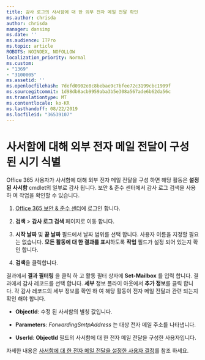 ```yaml
---
title: 감사 로그의 사서함에 대 한 외부 전자 메일 전달 확인
ms.author: chrisda
author: chrisda
manager: dansimp
ms.date: ''
ms.audience: ITPro
ms.topic: article
ROBOTS: NOINDEX, NOFOLLOW
localization_priority: Normal
ms.custom:
- "1369"
- "3100005"
ms.assetid: ''
ms.openlocfilehash: 7defd0902e8c8bebae9c7bfee72c3199cbc1909f
ms.sourcegitcommit: 1d98db8acb9959aba3b5e308a567ade6b62da56c
ms.translationtype: MT
ms.contentlocale: ko-KR
ms.lasthandoff: 08/22/2019
ms.locfileid: "36539107"
---
```

# <a name="identify-when-external-email-forwarding-is-configured-on-mailboxes"></a>사서함에 대해 외부 전자 메일 전달이 구성 된 시기 식별

Office 365 사용자가 사서함에 대해 외부 전자 메일 전달을 구성 하면 해당 활동은 **설정 된 사서함** cmdlet의 일부로 감사 됩니다. 보안 & 준수 센터에서 감사 로그 검색을 사용 하 여 작업을 확인할 수 있습니다.

1. [Office 365 보안 & 준수 센터](https://protection.office.com/)에 로그인 합니다.

2. **검색** > **감사 로그 검색** 페이지로 이동 합니다.

3. **시작 날짜** 및 **끝 날짜** 필드에서 날짜 범위를 선택 합니다. 사용자 이름을 지정할 필요는 없습니다. **모든 활동에 대 한 결과를 표시**하도록 **작업** 필드가 설정 되어 있는지 확인 합니다.

4. **검색**을 클릭합니다.

결과에서 **결과 필터링** 을 클릭 하 고 활동 필터 상자에 **Set-Mailbox** 를 입력 합니다. 결과에서 감사 레코드를 선택 합니다. **세부** 정보 플라이 아웃에서 **추가 정보**를 클릭 합니다. 각 감사 레코드의 세부 정보를 확인 하 여 해당 활동이 전자 메일 전달과 관련 되는지 확인 해야 합니다.

- **ObjectId**: 수정 된 사서함의 별칭 값입니다.

- **Parameters**: _ForwardingSmtpAddress_ 는 대상 전자 메일 주소를 나타냅니다.

- **UserId**: **ObjectId** 필드의 사서함에 대 한 전자 메일 전달을 구성한 사용자입니다.

자세한 내용은 [사서함에 대 한 전자 메일 전달을 설정한 사용자 결정](https://docs.microsoft.com/office365/securitycompliance/auditing-troubleshooting-scenarios#determining-who-set-up-email-forwarding-for-a-mailbox)를 참조 하세요.
